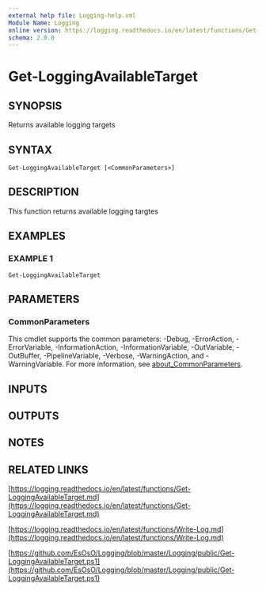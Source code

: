 ```yaml
---
external help file: Logging-help.xml
Module Name: Logging
online version: https://logging.readthedocs.io/en/latest/functions/Get-LoggingAvailableTarget.md
schema: 2.0.0
---
```


# Get-LoggingAvailableTarget

## SYNOPSIS
Returns available logging targets

## SYNTAX

```
Get-LoggingAvailableTarget [<CommonParameters>]
```

## DESCRIPTION
This function returns available logging targtes

## EXAMPLES

### EXAMPLE 1
```
Get-LoggingAvailableTarget
```

## PARAMETERS

### CommonParameters
This cmdlet supports the common parameters: -Debug, -ErrorAction, -ErrorVariable, -InformationAction, -InformationVariable, -OutVariable, -OutBuffer, -PipelineVariable, -Verbose, -WarningAction, and -WarningVariable. For more information, see [about_CommonParameters](http://go.microsoft.com/fwlink/?LinkID=113216).

## INPUTS

## OUTPUTS

## NOTES

## RELATED LINKS

[https://logging.readthedocs.io/en/latest/functions/Get-LoggingAvailableTarget.md](https://logging.readthedocs.io/en/latest/functions/Get-LoggingAvailableTarget.md)

[https://logging.readthedocs.io/en/latest/functions/Write-Log.md](https://logging.readthedocs.io/en/latest/functions/Write-Log.md)

[https://github.com/EsOsO/Logging/blob/master/Logging/public/Get-LoggingAvailableTarget.ps1](https://github.com/EsOsO/Logging/blob/master/Logging/public/Get-LoggingAvailableTarget.ps1)

